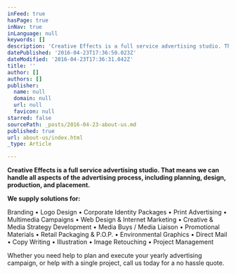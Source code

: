 ```yaml
---
inFeed: true
hasPage: true
inNav: true
inLanguage: null
keywords: []
description: 'Creative Effects is a full service advertising studio. That means we can handle all aspects of the advertising process, including planning, design, production, and placement.'
datePublished: '2016-04-23T17:36:50.023Z'
dateModified: '2016-04-23T17:36:31.042Z'
title: ''
author: []
authors: []
publisher:
  name: null
  domain: null
  url: null
  favicon: null
starred: false
sourcePath: _posts/2016-04-23-about-us.md
published: true
url: about-us/index.html
_type: Article

---
```

**Creative Effects is a full service advertising studio. That means we can handle all aspects of the advertising process, including planning, design, production, and placement.**

**We supply solutions for:**

Branding • Logo Design • Corporate Identity Packages • Print Advertising • Multimedia Campaigns • Web Design & Internet Marketing • Creative & Media Strategy Development • Media Buys / Media Liaison • Promotional Materials • Retail Packaging & P.O.P. • Environmental Graphics • Direct Mail • Copy Writing • Illustration • Image Retouching • Project Management

Whether you need help to plan and execute your yearly advertising campaign, or help with a single project, call us today for a no hassle quote.
